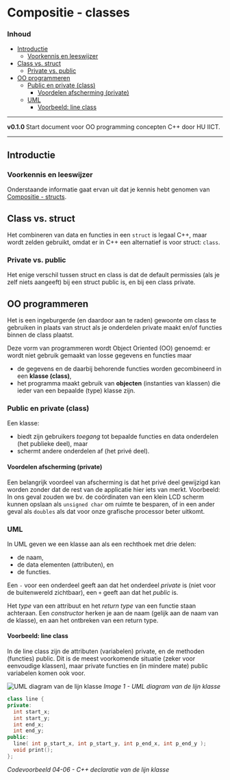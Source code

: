 # Compositie - classes [](title-id) <!-- omit in toc -->

### Inhoud[](toc-id) <!-- omit in toc -->
- [Introductie](#introductie)
  - [Voorkennis en leeswijzer](#voorkennis-en-leeswijzer)
- [Class vs. struct](#class-vs-struct)
  - [Private vs. public](#private-vs-public)
- [OO programmeren](#oo-programmeren)
  - [Public en private (class)](#public-en-private-class)
    - [Voordelen afscherming (private)](#voordelen-afscherming-private)
  - [UML](#uml)
    - [Voorbeeld: line class](#voorbeeld-line-class)


---

**v0.1.0 [](version-id)** Start document voor OO programming concepten C++ door HU IICT[](author-id).

---

## Introductie

### Voorkennis en leeswijzer
Onderstaande informatie gaat ervan uit dat je kennis hebt genomen van [Compositie - structs](../structs/README.md).

## Class vs. struct
Het combineren van data en functies in een `struct` is legaal C++, maar wordt zelden gebruikt, omdat er in C++ een alternatief is voor struct: `class`. 

### Private vs. public
Het enige verschil tussen struct en class is dat de default permissies (als je zelf niets aangeeft) bij een struct public is, en bij een class private. 

## OO programmeren
Het is een ingeburgerde (en daardoor aan te raden) gewoonte om class te gebruiken in plaats van struct als je onderdelen private maakt en/of functies binnen de class plaatst.

Deze vorm van programmeren wordt Object Oriented (OO) genoemd: er wordt niet gebruik gemaakt van losse gegevens en functies maar
- de gegevens en de daarbij behorende functies worden gecombineerd in een **klasse (class)**, 
- het programma maakt gebruik van **objecten** (instanties van klassen) die ieder van een bepaalde (type) klasse zijn. 

### Public en private (class)
Een klasse: 
- biedt zijn gebruikers *toegang* tot bepaalde functies en data onderdelen (het publieke deel), maar 
- schermt andere onderdelen af (het privé deel). 

#### Voordelen afscherming (private)
Een belangrijk voordeel van afscherming is dat het privé deel gewijzigd kan worden zonder dat de rest van de applicatie hier iets van merkt. 
Voorbeeld:
In ons geval zouden we bv. de coördinaten van een klein LCD scherm kunnen opslaan als `unsigned char` om ruimte te besparen, of in een ander geval als `doubles` als dat voor onze grafische processor beter uitkomt.

### UML
In UML geven we een klasse aan als een rechthoek met drie delen: 
- de naam, 
- de data elementen (attributen), en 
- de functies. 
  
Een `-` voor een onderdeel geeft aan dat het onderdeel *private* is (niet voor de buitenwereld zichtbaar), een `+` geeft aan dat het *public* is. 

Het *type* van een attribuut en het *return type* van een functie staan achteraan. 
Een *constructor* herken je aan de naam (gelijk aan de naam van de klasse), en aan het ontbreken van een return type.

#### Voorbeeld: line class
In de line class zijn de attributen (variabelen) private, en de methoden (functies) public. Dit is de meest voorkomende situatie (zeker voor eenvoudige klassen), maar private functies en (in mindere mate) public variabelen komen ook voor.

![UML diagram van de lijn klasse](uml_lijnklasse.png)
*Image 1 - UML diagram van de lijn klasse*

```c++
class line {
private:
  int start_x;
  int start_y;
  int end_x;
  int end_y;
public:
  line( int p_start_x, int p_start_y, int p_end_x, int p_end_y );
  void print();
};
```
*Codevoorbeeld 04-06 - C++ declaratie van de lijn klasse*
